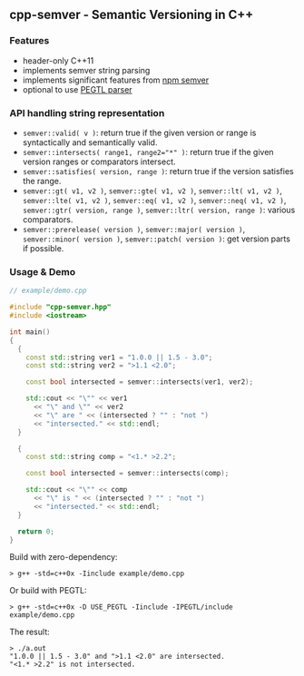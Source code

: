 ## cpp-semver - Semantic Versioning in C++

### Features

 * header-only C++11
 * implements semver string parsing
 * implements significant features from [npm semver](https://docs.npmjs.com/misc/semver)
 * optional to use [PEGTL parser](https://github.com/taocpp/PEGTL)

### API handling string representation

   * ```semver::valid( v )```: return true if the given version or range is syntactically and semantically valid.
   * ```semver::intersects( range1, range2="*" )```: return true if the given version ranges or comparators intersect.
   * ```semver::satisfies( version, range )```: return true if the version satisfies the range.
   * ```semver::gt( v1, v2 )```, ```semver::gte( v1, v2 )```,
     ```semver::lt( v1, v2 )```, ```semver::lte( v1, v2 )```,
     ```semver::eq( v1, v2 )```, ```semver::neq( v1, v2 )```,
     ```semver::gtr( version, range )```, ```semver::ltr( version, range )```: various comparators.
   * ```semver::prerelease( version )```, ```semver::major( version )```,
     ```semver::minor( version )```, ```semver::patch( version )```: get version parts if possible.

### Usage & Demo

```c++
// example/demo.cpp

#include "cpp-semver.hpp"
#include <iostream>

int main()
{
  {
    const std::string ver1 = "1.0.0 || 1.5 - 3.0";
    const std::string ver2 = ">1.1 <2.0";

    const bool intersected = semver::intersects(ver1, ver2);

    std::cout << "\"" << ver1
      << "\" and \"" << ver2
      << "\" are " << (intersected ? "" : "not ")
      << "intersected." << std::endl;
  }

  {
    const std::string comp = "<1.* >2.2";

    const bool intersected = semver::intersects(comp);

    std::cout << "\"" << comp
      << "\" is " << (intersected ? "" : "not ")
      << "intersected." << std::endl;
  }

  return 0;
}
```

Build with zero-dependency:
```
> g++ -std=c++0x -Iinclude example/demo.cpp
```

Or build with PEGTL:
```
> g++ -std=c++0x -D USE_PEGTL -Iinclude -IPEGTL/include example/demo.cpp
```

The result:
```
> ./a.out
"1.0.0 || 1.5 - 3.0" and ">1.1 <2.0" are intersected.
"<1.* >2.2" is not intersected.

```
